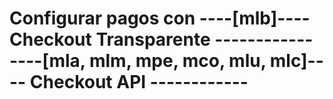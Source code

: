 # Configurar pagos con ----[mlb]---- Checkout Transparente ------------ ----[mla, mlm, mpe, mco, mlu, mlc]---- Checkout API ------------